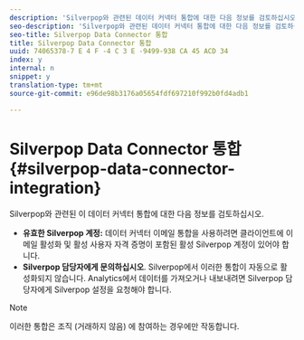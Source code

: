 ```yaml
---
description: 'Silverpop와 관련된 데이터 커넥터 통합에 대한 다음 정보를 검토하십시오. '
seo-description: 'Silverpop와 관련된 데이터 커넥터 통합에 대한 다음 정보를 검토하십시오. '
seo-title: Silverpop Data Connector 통합
title: Silverpop Data Connector 통합
uuid: 74065378-7 E 4 F -4 C 3 E -9499-938 CA 45 ACD 34
index: y
internal: n
snippet: y
translation-type: tm+mt
source-git-commit: e96de98b3176a05654fdf697210f992b0fd4adb1

---
```



# Silverpop Data Connector 통합{#silverpop-data-connector-integration}

Silverpop와 관련된 이 데이터 커넥터 통합에 대한 다음 정보를 검토하십시오.

* **유효한 Silverpop 계정:** 데이터 커넥터 이메일 통합을 사용하려면 클라이언트에 이메일 활성화 및 활성 사용자 자격 증명이 포함된 활성 Silverpop 계정이 있어야 합니다.
* **Silverpop 담당자에게 문의하십시오**. Silverpop에서 이러한 통합이 자동으로 활성화되지 않습니다. Analytics에서 데이터를 가져오거나 내보내려면 Silverpop 담당자에게 Silverpop 설정을 요청해야 합니다.

>[!NOTE]
>
>이러한 통합은 조직 (거래하지 않음) 에 참여하는 경우에만 작동합니다.

